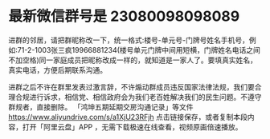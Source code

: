 # 最新微信群号是   23080098098089   

进群的邻居，请把群昵称改一下，统一格式:楼号-单元号-门牌号姓名手机号，例如:71-2-1003张三疯19966881234(楼号单元门牌中间用短横，门牌姓名电话之间不加空格)同一家庭成员把昵称改成一样的，就知道是一家人了。要填真实姓名，真实电话，方便后期联系沟通。


进群之后不许在群里发表过激言辞，不许煽动群成员违反国家法律法规，我们要合理合规进行诉求，相信党、相信政府会为我们老百姓解决我们的民生问题。不遵守群规者，直接删除。
「鸿坤五期延期交房沟通记录」等文件 https://www.aliyundrive.com/s/a1XjU23RFjh
点击链接保存，或者复制本段内容，打开「阿里云盘」APP ，无需下载极速在线查看，视频原画倍速播放。
